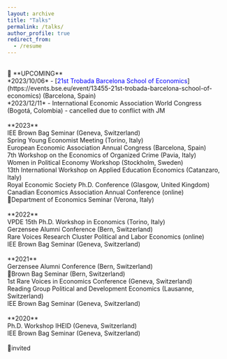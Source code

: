 ```yaml
---
layout: archive
title: "Talks"
permalink: /talks/
author_profile: true
redirect_from:
  - /resume
---
```

<br />
🔴 **UPCOMING** <br />
*2023/10/06* - [<span style="color:blue">21st Trobada Barcelona School of Economics</span>](https://events.bse.eu/event/13455-21st-trobada-barcelona-school-of-economics) (Barcelona, Spain) <br />
*2023/12/11* - International Economic Association World Congress (Bogotá, Colombia) - cancelled due to conflict with JM
<br />
<br />
**2023** <br />
IEE Brown Bag Seminar (Geneva, Switzerland) <br />
Spring Young Economist Meeting (Torino, Italy) <br />
European Economic Association Annual Congress (Barcelona, Spain) <br />
7th Workshop on the Economics of Organized Crime (Pavia, Italy) <br />
Women in Political Economy Workshop (Stockholm, Sweden) <br /> 
13th International Workshop on Applied Education Economics (Catanzaro, Italy) <br />
Royal Economic Society Ph.D. Conference (Glasgow, United Kingdom) <br />
Canadian Economics Association Annual Conference (online) <br /> 
🔹Department of Economics Seminar (Verona, Italy) <br />
<br />
**2022** <br />
VPDE 15th Ph.D. Workshop in Economics (Torino, Italy) <br />
Gerzensee Alumni Conference (Bern, Switzerland) <br />
Rare Voices Research Cluster Political and Labor Economics (online) <br />
IEE Brown Bag Seminar (Geneva, Switzerland) <br />
<br />
**2021** <br />
Gerzensee Alumni Conference (Bern, Switzerland) <br />
🔹Brown Bag Seminar (Bern, Switzerland) <br />
1st Rare Voices in Economics Conference (Geneva, Switzerland) <br />
Reading Group Political and Development Economics (Lausanne, Switzerland) <br />
IEE Brown Bag Seminar (Geneva, Switzerland) <br />
<br />
**2020** <br />
Ph.D. Workshop IHEID (Geneva, Switzerland) <br />
IEE Brown Bag Seminar (Geneva, Switzerland)  <br />
<br />
🔹invited

